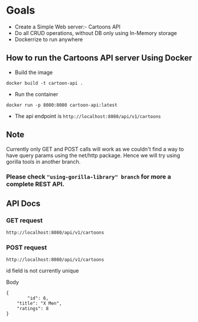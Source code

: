 # Goals

- Create a Simple Web server:- Cartoons API
- Do all CRUD operations, without DB only using In-Memory storage
- Dockerrize to run anywhere

## How to run the Cartoons API server Using Docker

- Build the image

```
docker build -t cartoon-api .
```

- Run the container

```
docker run -p 8080:8080 cartoon-api:latest
```

- The api endpoint is `http://localhost:8080/api/v1/cartoons`

## Note

Currently only GET and POST calls will work as we couldn't find a way to have query params using the net/http package. Hence we will try using gorilla tools in another branch.

### Please check `"using-gorilla-library" branch` for more a complete REST API.

## API Docs

### GET request

`http://localhost:8080/api/v1/cartoons`

### POST request

`http://localhost:8080/api/v1/cartoons`

id field is not currently unique

Body

```
{
		"id": 6,
    "title": "X Men",
    "ratings": 8
}
```
